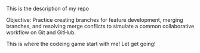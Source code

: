 This is the description of my repo

Objective: Practice creating branches for feature development, merging branches, and resolving merge conflicts to simulate a common collaborative workflow on Git and GitHub.

This is where the codeing game start with me! Let get going!
